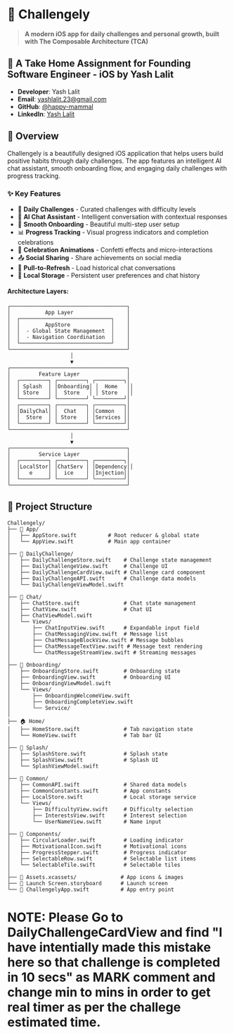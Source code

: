 # 🚀 Challengely

> **A modern iOS app for daily challenges and personal growth, built with The Composable Architecture (TCA)**

## 📄 A Take Home Assignment for Founding Software Engineer - iOS by Yash Lalit

- **Developer**: Yash Lalit
- **Email**: yashlalit.23@gmail.com
- **GitHub**: [@happy-mammal](https://github.com/happy-mammal)
- **LinkedIn**: [Yash Lalit](https://www.linkedin.com/in/yash-lalit/)

## 📱 Overview
Challengely is a beautifully designed iOS application that helps users build positive habits through daily challenges. The app features an intelligent AI chat assistant, smooth onboarding flow, and engaging daily challenges with progress tracking.

### ✨ Key Features

- 🎯 **Daily Challenges** - Curated challenges with difficulty levels
- 🤖 **AI Chat Assistant** - Intelligent conversation with contextual responses
- 🎨 **Smooth Onboarding** - Beautiful multi-step user setup
- 📊 **Progress Tracking** - Visual progress indicators and completion celebrations
- 🎉 **Celebration Animations** - Confetti effects and micro-interactions
- 📤 **Social Sharing** - Share achievements on social media
- 🔄 **Pull-to-Refresh** - Load historical chat conversations
- 💾 **Local Storage** - Persistent user preferences and chat history


#### Architecture Layers:

```
┌─────────────────────────────────────┐
│           App Layer                 │
│  ┌─────────────────────────────┐    │
│  │        AppStore             │    │
│  │  - Global State Management  │    │
│  │  - Navigation Coordination  │    │
│  └─────────────────────────────┘    │
└─────────────────────────────────────┘
                    │
                    ▼
┌─────────────────────────────────────┐
│         Feature Layer               │
│  ┌─────────┐ ┌─────────┐ ┌─────────┐│
│  │ Splash  │ │Onboarding│ │  Home   ││
│  │ Store   │ │  Store   │ │ Store   ││
│  └─────────┘ └─────────┘ └─────────┘│
│  ┌─────────┐ ┌─────────┐ ┌─────────┐│
│  │DailyChal│ │  Chat   │ │Common   ││
│  │  Store  │ │ Store   │ │Services ││
│  └─────────┘ └─────────┘ └─────────┘│
└─────────────────────────────────────┘
                    │
                    ▼
┌─────────────────────────────────────┐
│         Service Layer               │
│  ┌─────────┐ ┌─────────┐ ┌─────────┐│
│  │LocalStor│ │ChatServ │ │Dependency││
│  │   e     │ │  ice    │ │Injection││
│  └─────────┘ └─────────┘ └─────────┘│
└─────────────────────────────────────┘
```

## 📁 Project Structure

```
Challengely/
├── 📱 App/
│   ├── AppStore.swift          # Root reducer & global state
│   └── AppView.swift           # Main app container
│
├── 🎯 DailyChallenge/
│   ├── DailyChallengeStore.swift    # Challenge state management
│   ├── DailyChallengeView.swift     # Challenge UI
│   ├── DailyChallengeCardView.swift # Challenge card component
│   ├── DailyChallengeAPI.swift      # Challenge data models
│   └── DailyChallengeViewModel.swift
│
├── 💬 Chat/
│   ├── ChatStore.swift              # Chat state management
│   ├── ChatView.swift               # Chat UI
│   ├── ChatViewModel.swift
│   └── Views/
│       ├── ChatInputView.swift      # Expandable input field
│       ├── ChatMessagingView.swift  # Message list
│       ├── ChatMessageBlockView.swift # Message bubbles
│       ├── ChatMessageTextView.swift # Message text rendering
│       └── ChatMessageStreamView.swift # Streaming messages
│
├── 🎨 Onboarding/
│   ├── OnboardingStore.swift        # Onboarding state
│   ├── OnboardingView.swift         # Onboarding UI
│   ├── OnboardingViewModel.swift
│   └── Views/
│       ├── OnboardingWelcomeView.swift
│       ├── OnboardingCompleteView.swift
│       └── Service/
│
├── 🏠 Home/
│   ├── HomeStore.swift              # Tab navigation state
│   └── HomeView.swift               # Tab bar UI
│
├── 🌟 Splash/
│   ├── SplashStore.swift            # Splash state
│   ├── SplashView.swift             # Splash UI
│   └── SplashViewModel.swift
│
├── 🔧 Common/
│   ├── CommonAPI.swift              # Shared data models
│   ├── CommonConstants.swift        # App constants
│   ├── LocalStore.swift             # Local storage service
│   └── Views/
│       ├── DifficultyView.swift     # Difficulty selection
│       ├── InterestsView.swift      # Interest selection
│       └── UserNameView.swift       # Name input
│
├── 🧩 Components/
│   ├── CircularLoader.swift         # Loading indicator
│   ├── MotivationalIcon.swift       # Motivational icons
│   ├── ProgressStepper.swift        # Progress indicator
│   ├── SelectableRow.swift          # Selectable list items
│   └── SelectableTile.swift         # Selectable tiles
│
├── 🎨 Assets.xcassets/              # App icons & images
├── 📱 Launch Screen.storyboard      # Launch screen
└── 🚀 ChallengelyApp.swift          # App entry point
```

# NOTE: Please Go to DailyChallengeCardView and find "I have intentially made this mistake here so that challenge is completed in 10 secs" as MARK comment and change min to mins in order to get real timer as per the challege estimated time.
